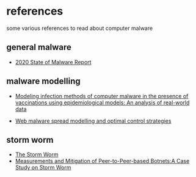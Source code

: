 # references
some various references to read about computer malware

## general malware

* [2020 State of  Malware Report](
  https://resources.malwarebytes.com/files/2020/02/2020_State-of-Malware-Report.pdf)

## malware modelling

* [Modeling infection methods of computer malware in the presence of 
  vaccinations using epidemiological models: An analysis of real-world 
  data](papers/Modellig%20infection%20method.pdf)

* [Web malware spread modelling and optimal control strategies](
  papersWeb_malware_spread_modelling_and_optimal_control_s.pdf)

## storm worm

* [The Storm Worm](https://www.schneier.com/blog/archives/2007/10/the_storm_worm.html)
* [Measurements and Mitigation of Peer-to-Peer-based Botnets:A Case Study on 
  Storm Worm](papers/Measurements_and_Mitigation_of_Peer-to-Peer-based_.pdf)
